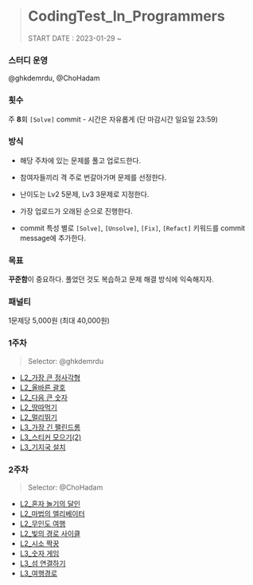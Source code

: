># CodingTest_In_Programmers
>START DATE : 2023-01-29 ~ 
>

### 스터디 운영
@ghkdemrdu, @ChoHadam


### 횟수
주 **8**회 `[Solve]` commit - 시간은 자유롭게 (단 마감시간 일요일 23:59)

### 방식

- 해당 주차에 있는 문제를 풀고 업로드한다.

- 참여자들끼리 격 주로 번갈아가며 문제를 선정한다.

- 난이도는 Lv2 5문제, Lv3 3문제로 지정한다.

- 가장 업로드가 오래된 순으로 진행한다.

- commit 특성 별로 `[Solve]`, `[Unsolve]`, `[Fix]`, `[Refact]` 키워드를 commit message에 추가한다.

### 목표

**꾸준함**이 중요하다. 풀었던 것도 복습하고 문제 해결 방식에 익숙해지자.

### 패널티

1문제당 5,000원 (최대 40,000원)

### 1주차
>Selector: @ghkdemrdu

- [L2_가장 큰 정사각형](https://school.programmers.co.kr/learn/courses/30/lessons/12905)
- [L2_올바른 괄호](https://school.programmers.co.kr/learn/courses/30/lessons/12909)
- [L2_다음 큰 숫자](https://school.programmers.co.kr/learn/courses/30/lessons/12911)
- [L2_땅따먹기](https://school.programmers.co.kr/learn/courses/30/lessons/12913)
- [L2_멀리뛰기](https://school.programmers.co.kr/learn/courses/30/lessons/12914)
- [L3_가장 긴 팰린드롬](https://school.programmers.co.kr/learn/courses/30/lessons/12904)
- [L3_스티커 모으기(2)](https://school.programmers.co.kr/learn/courses/30/lessons/12971)
- [L3_기지국 설치](https://school.programmers.co.kr/learn/courses/30/lessons/12979)

### 2주차
>Selector: @ChoHadam
- [L2_혼자 놀기의 달인](https://school.programmers.co.kr/learn/courses/30/lessons/131130)
- [L2_마법의 엘리베이터](https://school.programmers.co.kr/learn/courses/30/lessons/148653)
- [L2_무인도 여행](https://school.programmers.co.kr/learn/courses/30/lessons/154540)
- [L2_빛의 경로 사이클](https://school.programmers.co.kr/learn/courses/30/lessons/86052)
- [L2_시소 짝꿍](https://school.programmers.co.kr/learn/courses/30/lessons/152996)
- [L3_숫자 게임](https://school.programmers.co.kr/learn/courses/30/lessons/12987)
- [L3_섬 연결하기](https://school.programmers.co.kr/learn/courses/30/lessons/42861)
- [L3_여행경로](https://school.programmers.co.kr/learn/courses/30/lessons/43164)


